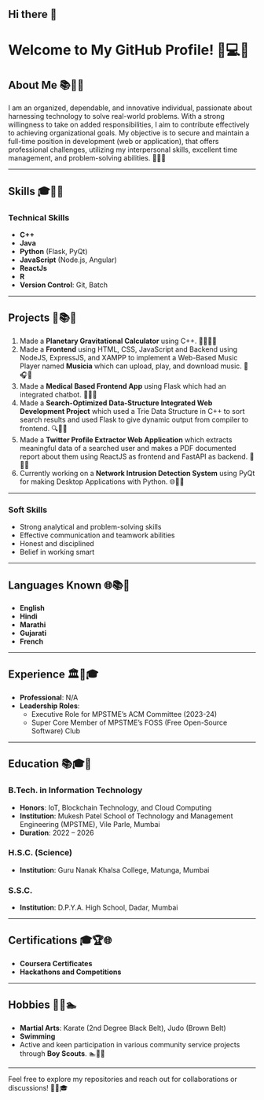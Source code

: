 ## Hi there 👋

# Welcome to My GitHub Profile! 🌟💻🚀

## About Me 📚🔧🌐
I am an organized, dependable, and innovative individual, passionate about harnessing technology to solve real-world problems. With a strong willingness to take on added responsibilities, I aim to contribute effectively to achieving organizational goals. My objective is to secure and maintain a full-time position in development (web or application), that offers professional challenges, utilizing my interpersonal skills, excellent time management, and problem-solving abilities. 🚀🌐🔧

---

## Skills 🎓🔄🔧

### Technical Skills
- **C++**
- **Java**
- **Python** (Flask, PyQt)
- **JavaScript** (Node.js, Angular)
- **ReactJs**
- **R**
- **Version Control**: Git, Batch
---

## Projects 🔄📚🎨
1. Made a **Planetary Gravitational Calculator** using C++. 🌌👨‍🔬🔄
2. Made a **Frontend** using HTML, CSS, JavaScript and Backend using NodeJS, ExpressJS, and XAMPP to implement a Web-Based Music Player named **Musicia** which can upload, play, and download music. 🎵🎧🔄
3. Made a **Medical Based Frontend App** using Flask which had an integrated chatbot. 👨‍💻🔧
4. Made a **Search-Optimized Data-Structure Integrated Web Development Project** which used a Trie Data Structure in C++ to sort search results and used Flask to give dynamic output from compiler to frontend. 🔍🔄🔧
5. Made a **Twitter Profile Extractor Web Application** which extracts meaningful data of a searched user and makes a PDF documented report about them using ReactJS as frontend and FastAPI as backend. 🔄🕋🔧
6. Currently working on a **Network Intrusion Detection System** using PyQt for making Desktop Applications with Python. 🌐🔧🚀

---
### Soft Skills
- Strong analytical and problem-solving skills
- Effective communication and teamwork abilities
- Honest and disciplined
- Belief in working smart

---

## Languages Known 🌐📚🔧
- **English**
- **Hindi**
- **Marathi**
- **Gujarati**
- **French**

---

## Experience 🏛️🔄🎓
- **Professional**: N/A
- **Leadership Roles**:
  - Executive Role for MPSTME’s ACM Committee (2023-24)
  - Super Core Member of MPSTME’s FOSS (Free Open-Source Software) Club

---

## Education 📚🎓🔧

### B.Tech. in Information Technology
- **Honors**: IoT, Blockchain Technology, and Cloud Computing
- **Institution**: Mukesh Patel School of Technology and Management Engineering (MPSTME), Vile Parle, Mumbai
- **Duration**: 2022 – 2026

### H.S.C. (Science)
- **Institution**: Guru Nanak Khalsa College, Matunga, Mumbai

### S.S.C.
- **Institution**: D.P.Y.A. High School, Dadar, Mumbai

---

## Certifications 🎓🏆🌐
- **Coursera Certificates**
- **Hackathons and Competitions**

---

## Hobbies 🏅🔄🏊
- **Martial Arts**: Karate (2nd Degree Black Belt), Judo (Brown Belt)
- **Swimming**
- Active and keen participation in various community service projects through **Boy Scouts**. 🏊🏅🔄

---

Feel free to explore my repositories and reach out for collaborations or discussions! 🚀🔗🎓



<!--
**KayanIrani/KayanIrani** is a ✨ _special_ ✨ repository because its `README.md` (this file) appears on your GitHub profile.

Here are some ideas to get you started:

- 🔭 I’m currently working on ...
- 🌱 I’m currently learning ...
- 👯 I’m looking to collaborate on ...
- 🤔 I’m looking for help with ...
- 💬 Ask me about ...
- 📫 How to reach me: ...
- 😄 Pronouns: ...
- ⚡ Fun fact: ...
-->
